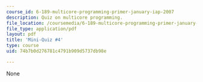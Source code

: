 ```yaml
---
course_id: 6-189-multicore-programming-primer-january-iap-2007
description: Quiz on multicore programming.
file_location: /coursemedia/6-189-multicore-programming-primer-january-iap-2007/74b7b0d276781c4791b909d5737db98e_quiz4.pdf
file_type: application/pdf
layout: pdf
title: 'Mini-Quiz #4'
type: course
uid: 74b7b0d276781c4791b909d5737db98e

---
```

None